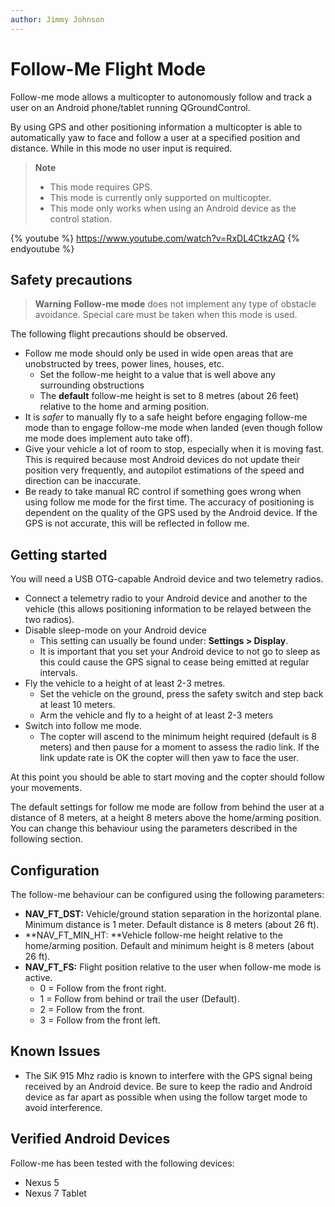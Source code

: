 ```yaml
---
author: Jimmy Johnson
---
```


# Follow-Me Flight Mode

Follow-me mode allows a multicopter to autonomously follow and track a user on an Android phone/tablet running QGroundControl. 

By using GPS and other positioning information a multicopter is able to automatically yaw to face and follow a user at a specified position and distance. While in this mode no user input is required.

> **Note** 
>  * This mode requires GPS.
>  * This mode is currently only supported on multicopter.
>  * This mode only works when using an Android device as the control station.


{% youtube %}
https://www.youtube.com/watch?v=RxDL4CtkzAQ
{% endyoutube %}

<!-- Updated to Follow me 1.4 -->

## Safety precautions

> **Warning** **Follow-me mode** does not implement any type of obstacle avoidance. Special care must be taken when this mode is used.

The following flight precautions should be observed.

-   Follow me mode should only be used in wide open areas that are unobstructed by trees, power lines, houses, etc.
    -   Set the follow-me height to a value that is well above any surrounding obstructions
    -   The **default** follow-me height is set to 8 metres (about 26 feet) relative to the home and arming position.
-   It is *safer* to manually fly to a safe height before engaging follow-me mode than to engage follow-me mode when landed (even though follow me mode does implement auto take off).
-   Give your vehicle a lot of room to stop, especially when it is moving fast. This is required because most Android devices do not update their position very frequently, and autopilot estimations of the speed and direction can be inaccurate.
-   Be ready to take manual RC control if something goes wrong when using follow me mode for the first time. The accuracy of positioning is dependent on the quality of the GPS used by the Android device. If the GPS is not accurate, this will be reflected in follow me.

## Getting started

You will need a USB OTG-capable Android device and two telemetry radios.

-   Connect a telemetry radio to your Android device and another to the vehicle (this allows positioning information to be relayed between the two radios).
-   Disable sleep-mode on your Android device
    -   This setting can usually be found under: **Settings \> Display**.
    -   It is important that you set your Android device to not go to sleep as this could cause the GPS signal to cease being emitted at regular intervals.
-   Fly the vehicle to a height of at least 2-3 metres.
    -   Set the vehicle on the ground, press the safety switch and step back at least 10 meters.
    -   Arm the vehicle and fly to a height of at least 2-3 meters
-   Switch into follow me mode.
    -   The copter will ascend to the minimum height required (default is 8 meters) and then pause for a moment to assess the radio link. If the link update rate is OK the copter will then yaw to face the user.

At this point you should be able to start moving and the copter should follow your movements.

The default settings for follow me mode are follow from behind the user at a distance of 8 meters, at a height 8 meters above the home/arming position. You can change this behaviour using the parameters described in the following section.


## Configuration

The follow-me behaviour can be configured using the following parameters:

-   **NAV_FT_DST:** Vehicle/ground station separation in the horizontal plane. Minimum distance is 1 meter. Default distance is 8 meters (about 26 ft).
-   **NAV_FT_MIN_HT: **Vehicle follow-me height relative to the home/arming position. Default and minimum height is 8 meters (about 26 ft).
-   **NAV_FT_FS:** Flight position relative to the user when follow-me mode is active.
    -   0 = Follow from the front right.
    -   1 = Follow from behind or trail the user (Default).
    -   2 = Follow from the front.
    -   3 = Follow from the front left.

## Known Issues

-   The SiK 915 Mhz radio is known to interfere with the GPS signal being received by an Android device. Be sure to keep the radio and Android device as far apart as possible when using the follow target mode to avoid interference.

## Verified Android Devices

Follow-me has been tested with the following devices:

-   Nexus 5
-   Nexus 7 Tablet
